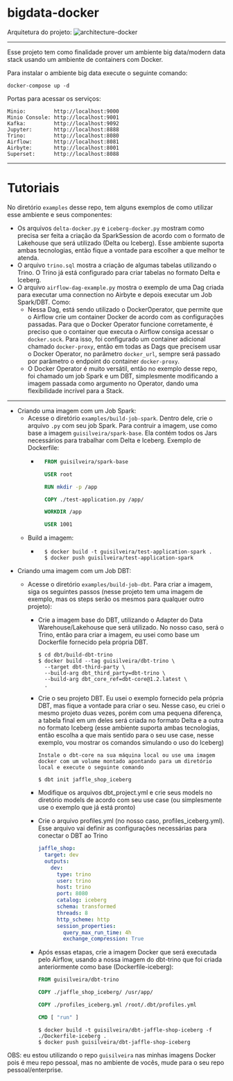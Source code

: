 # bigdata-docker

Arquitetura do projeto:
![architecture-docker](https://user-images.githubusercontent.com/40548889/206875691-757ee5f3-c9af-40be-96f6-e1f385b00412.png)



---

Esse projeto tem como finalidade prover um ambiente big data/modern data stack usando um ambiente de containers com Docker.

Para instalar o ambiente big data execute o seguinte comando:

```
docker-compose up -d
```

Portas para acessar os serviços:

```
Minio:         http://localhost:9000
Minio Console: http://localhost:9001
Kafka:         http://localhost:9092
Jupyter:       http://localhost:8888
Trino:         http://localhost:8080
Airflow:       http://localhost:8081
Airbyte:       http://localhost:8001
Superset:      http://localhost:8088
```

---
# Tutoriais

No diretório `examples` desse repo, tem alguns exemplos de como utilizar esse ambiente e seus componentes:
- Os arquivos `delta-docker.py` e `iceberg-docker.py` mostram como precisa ser feita a criação da SparkSession de acordo com o formato de Lakehouse que será utilizado (Delta ou Iceberg). Esse ambiente suporta ambas tecnologias, então fique a vontade para escolher a que melhor te atenda.
- O arquivo `trino.sql` mostra a criação de algumas tabelas utilizando o Trino. O Trino já está configurado para criar tabelas no formato Delta e Iceberg.
- O arquivo `airflow-dag-example.py` mostra o exemplo de uma Dag criada para executar uma connection no Airbyte e depois executar um Job Spark/DBT. Como:
  - Nessa Dag, está sendo utilizado o DockerOperator, que permite que o Airflow crie um container Docker de acordo com as configurações passadas. Para que o Docker Operator funcione corretamente, é preciso que o container que executa o Airflow consiga acessar o `docker.sock`. Para isso, foi configurado um container adicional chamado `docker-proxy`, então em todas as Dags que precisem usar o Docker Operator, no parâmetro `docker_url`, sempre será passado por parâmetro o endpoint do container `docker-proxy`.
  - O Docker Operator é muito versátil, então no exemplo desse repo, foi chamado um job Spark e um DBT, simplesmente modificando a imagem passada como argumento no Operator, dando uma flexibilidade incrível para a Stack.

---
- Criando uma imagem com um Job Spark:
  - Acesse o diretório `examples/build-job-spark`. Dentro dele, crie o arquivo `.py` com seu job Spark. Para contruir a imagem, use como base a imagem `guisilveira/spark-base`. Ela contém todos os Jars necessários para trabalhar com Delta e Iceberg. Exemplo de Dockerfile:
    - ``` Dockerfile
        FROM guisilveira/spark-base

        USER root

        RUN mkdir -p /app

        COPY ./test-application.py /app/

        WORKDIR /app

        USER 1001
      ```
  - Build a imagem:
    - ``` 
        $ docker build -t guisilveira/test-application-spark .
        $ docker push guisilveira/test-application-spark 
      ```
- Criando uma imagem com um Job DBT:
  - Acesse o diretório `examples/build-job-dbt`. Para criar a imagem, siga os seguintes passos (nesse projeto tem uma imagem de exemplo, mas os steps serão os mesmos para qualquer outro projeto):

    - Crie a imagem base do DBT, utilizando o Adapter do Data Warehouse/Lakehouse que será utilizado. No nosso caso, será o Trino, então para criar a imagem, eu usei como base um Dockerfile fornecido pela própria DBT.
      ```
      $ cd dbt/build-dbt-trino
      $ docker build --tag guisilveira/dbt-trino \
        --target dbt-third-party \
        --build-arg dbt_third_party=dbt-trino \
        --build-arg dbt_core_ref=dbt-core@1.2.latest \
        .
      ```
    - Crie o seu projeto DBT. Eu usei o exemplo fornecido pela própria DBT, mas fique a vontade para criar o seu. Nesse caso, eu criei o mesmo projeto duas vezes, porém com uma pequena diferença, a tabela final em um deles será criada no formato Delta e a outra no formato Iceberg (esse ambiente suporta ambas tecnologias, então escolha a que mais sentido para o seu use case, nesse exemplo, vou mostrar os comandos simulando o uso do Iceberg)
      ```
      Instale o dbt-core na sua máquina local ou use uma imagem docker com um volume montado apontando para um diretório local e execute o seguinte comando

      $ dbt init jaffle_shop_iceberg
      ```

    - Modifique os arquivos dbt_project.yml e crie seus models no diretório models de acordo com seu use case (ou simplesmente use o exemplo que já está pronto)

    - Crie o arquivo profiles.yml (no nosso caso, profiles_iceberg.yml). Esse arquivo vai definir as configurações necessárias para conectar o DBT ao Trino
      ``` yml
      jaffle_shop:
        target: dev
        outputs:
          dev:
            type: trino
            user: trino
            host: trino
            port: 8080
            catalog: iceberg
            schema: transformed
            threads: 8
            http_scheme: http
            session_properties:
              query_max_run_time: 4h
              exchange_compression: True
      ```
    - Após essas etapas, crie a imagem Docker que será executada pelo Airflow, usando a nossa imagem do dbt-trino que foi criada anteriormente como base (Dockerfile-iceberg):
      ``` Dockerfile
      FROM guisilveira/dbt-trino

      COPY ./jaffle_shop_iceberg/ /usr/app/

      COPY ./profiles_iceberg.yml /root/.dbt/profiles.yml

      CMD [ "run" ]
      ```
      ```
      $ docker build -t guisilveira/dbt-jaffle-shop-iceberg -f ./Dockerfile-iceberg .
      $ docker push guisilveira/dbt-jaffle-shop-iceberg
      ```

OBS: eu estou utilizando o repo `guisilveira` nas minhas imagens Docker pois é meu repo pessoal, mas no ambiente de vocês, mude para o seu repo pessoal/enterprise.